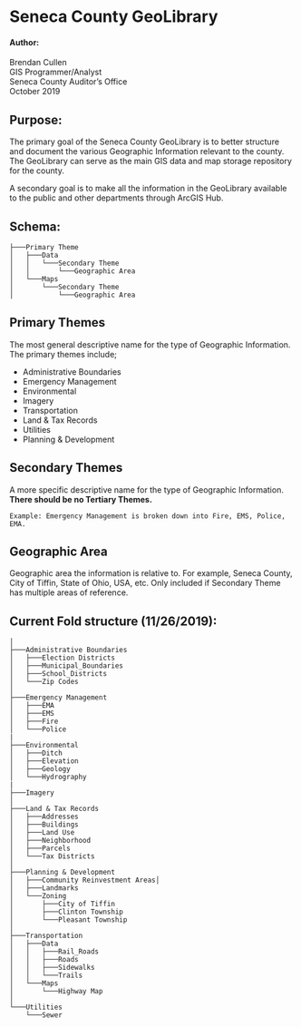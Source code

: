 # Seneca County GeoLibrary
#### Author:
Brendan Cullen  
GIS Programmer/Analyst  
Seneca County Auditor’s Office  
October 2019


## Purpose:
The primary goal of the Seneca County GeoLibrary is to better structure and
document the various Geographic Information relevant to the county. The
GeoLibrary can serve as the main GIS data and map storage repository for the
county.

A secondary goal is to make all the information in the GeoLibrary
available to the public and other departments through ArcGIS Hub.


## Schema:
```
├───Primary Theme
│   ├───Data
│   │   └───Secondary Theme
│   │       └───Geographic Area
│   └───Maps
│       └───Secondary Theme
│           └───Geographic Area
```

## Primary Themes
The most general descriptive name for the type of Geographic Information.
The primary themes include;

- Administrative Boundaries
- Emergency Management
- Environmental
- Imagery
- Transportation
- Land & Tax Records
- Utilities
- Planning & Development

## Secondary Themes
A more specific descriptive name for the type of Geographic Information.
**There should be no Tertiary Themes.**

```
Example: Emergency Management is broken down into Fire, EMS, Police, EMA.
```




## Geographic Area
Geographic area the information is relative to. For example, Seneca County,
City of Tiffin, State of Ohio, USA, etc. Only included if Secondary Theme has
multiple areas of reference.


## Current Fold structure (11/26/2019):
```
│
├───Administrative Boundaries
│   ├───Election Districts
│   ├───Municipal_Boundaries
│   ├───School_Districts
│   └───Zip Codes
│
├───Emergency Management
│   ├───EMA
│   ├───EMS
│   ├───Fire
│   └───Police
|
├───Environmental
│   ├───Ditch
│   ├───Elevation
│   ├───Geology
│   └───Hydrography
|
├───Imagery
│
├───Land & Tax Records
│   ├───Addresses
│   ├───Buildings
│   ├───Land Use
│   ├───Neighborhood
│   ├───Parcels
│   └───Tax Districts
│
├───Planning & Development
│   ├───Community Reinvestment Areas│
│   ├───Landmarks
│   └───Zoning
│       ├───City of Tiffin
│       ├───Clinton Township
│       └───Pleasant Township
│
├───Transportation
│   ├───Data
│   │   ├───Rail_Roads
│   │   ├───Roads
│   │   ├───Sidewalks
│   │   └───Trails
│   └───Maps
│       └───Highway Map
│
└───Utilities
    └───Sewer
```
